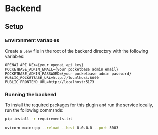 # Backend

## Setup

### Environment variables

Create a `.env` file in the root of the backend directory with the following variables:

```
OPENAI_API_KEY={your openai api key}
POCKETBASE_ADMIN_EMAIL={your pocketbase admin email}
POCKETBASE_ADMIN_PASSWORD={your pocketbase admin password}
PUBLIC_POCKETBASE_URL=http://localhost:8090
PUBLIC_FRONTEND_URL=http://localhost:5173
```

### Running the backend

To install the required packages for this plugin and run the service locally, run the following commands:

```bash
pip install -r requirements.txt

uvicorn main:app --reload --host 0.0.0.0 --port 5003
```
